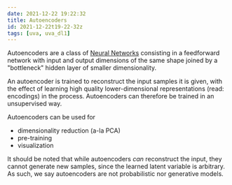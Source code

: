 ```yaml
---
date: 2021-12-22 19:22:32
title: Autoencoders
id: 2021-12-22t19-22-32z
tags: [uva, uva_dl1]
---
```


Autoencoders are a class of [Neural Networks](./2021-04-26t18-14-48z.md)
consisting in a feedforward network with input and output dimensions of the same
shape joined by a "bottleneck" hidden layer of smaller dimensionality.

An autoencoder is trained to reconstruct the input samples it is given, with the
effect of learning high quality lower-dimensional representations (read:
encodings) in the process. Autoencoders can therefore be trained in an
unsupervised way.

Autoencoders can be used for

- dimensionality reduction (a-la PCA)
- pre-training
- visualization

It should be noted that while autoencoders _can_ reconstruct the input, they
cannot generate new samples, since the learned latent variable is arbitrary. As
such, we say autoencoders are not probabilistic nor generative models.

